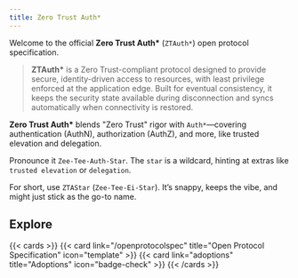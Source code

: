```yaml
---
title: Zero Trust Auth*
---
```

Welcome to the official **Zero Trust Auth\*** (`ZTAuth*`) open protocol specification.

> **ZTAuth\*** is a Zero Trust-compliant protocol designed to provide secure, identity-driven access to resources, with least privilege enforced at the application edge. Built for eventual consistency, it keeps the security state available during disconnection and syncs automatically when connectivity is restored.

**Zero Trust Auth\*** blends "Zero Trust" rigor with `Auth*`—covering authentication (AuthN), authorization (AuthZ), and more, like trusted elevation and delegation.

Pronounce it `Zee-Tee-Auth-Star`. The `star` is a wildcard, hinting at extras like `trusted elevation` or `delegation`.

For short, use `ZTAStar` (`Zee-Tee-Ei-Star`). It’s snappy, keeps the vibe, and might just stick as the go-to name.

## Explore

{{< cards >}}
  {{< card link="/openprotocolspec" title="Open Protocol Specification" icon="template" >}}
  {{< card link="adoptions" title="Adoptions" icon="badge-check" >}}
{{< /cards >}}
